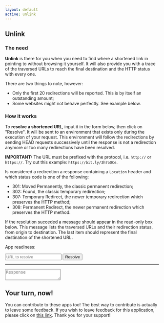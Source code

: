 ```yaml
---
layout: default
active: unlink
---
```


<div class="card" markdown="1">

## Unlink
### The need

**Unlink** is there for you when you need to find where a shortened link in pointing to without browsing it yourself. It
will also provide you with a trace of the traversed URLs to reach the final destination and the HTTP status with every
one.

There are two things to note, however:

- Only the first 20 redirections will be reported. This is by itself an outstanding amount;
- Some websites might not behave perfectly. See example below.

### How it works

To **resolve a shortened URL**, input it in the form below, then click on "Resolve". It will be sent to an environment
that exists only during the execution of your request. This environment will follow the redirections by sending HEAD
requests successively until the response is not a redirection anymore or too many redirections have been resolved.

**IMPORTANT:** The URL must be prefixed with the protocol, i.e. `http://` or `https://`. Try out this example:
`https://bit.ly/3h7oOCe`.

Is considered a redirection a response containing a `Location` header and which status code is one of the following:

- 301: Moved Permanently, the classic permanent redirection;
- 302: Found, the classic temporary redirection;
- 307: Temporary Redirect, the newer temporary redirection which preserves the HTTP method;
- 308: Permanent Redirect, the newer permanent redirection which preserves the HTTP method.

If the resolution succeded a message should appear in the read-only box below. This message lists the traversed URLs and
their redirection status, from origin to destination. The last item should represent the final destination of the
shortened URL.

</div>

<div class="card">
    <p>
        App readiness: <span class="indicator" id="readiness"></span>
    </p>
    <form id="form" action="#">
        <input id="url" type="text" name="url" placeholder="URL to resolve" required>
        <input id="action-send" type="button" value="Resolve">
    </form>
    <hr>
    <textarea id="response" placeholder="Response" readonly></textarea>
</div>

<div class="card" markdown="1">

## Your turn, now!

You can contribute to these apps too! The best way to contribute is actually to leave some feedback. If you wish to
leave feedback for this application, please click on [this link](https://apps.vcz.fr/app/feedback/?appid=jM85ke3GcMUb).
Thank you for your support!

</div>

<script async defer src="script.js"></script>